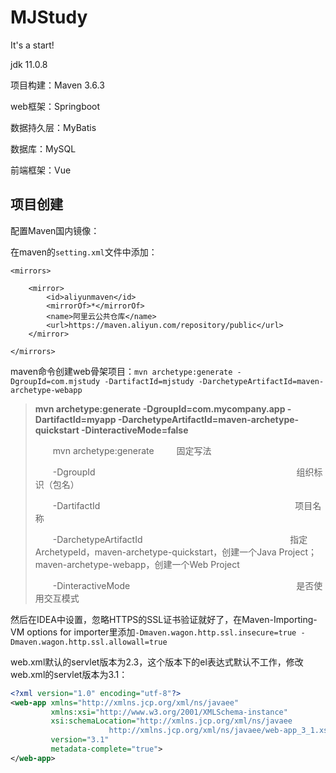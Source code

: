 # MJStudy
It's a start!

jdk 11.0.8

项目构建：Maven 3.6.3

web框架：Springboot

数据持久层：MyBatis

数据库：MySQL

前端框架：Vue

## 项目创建

配置Maven国内镜像：

在maven的`setting.xml`文件中添加：

```
<mirrors>

    <mirror>
        <id>aliyunmaven</id>
        <mirrorOf>*</mirrorOf>
        <name>阿里云公共仓库</name>
        <url>https://maven.aliyun.com/repository/public</url>
    </mirror>

</mirrors>
```

maven命令创建web骨架项目：`mvn archetype:generate -DgroupId=com.mjstudy -DartifactId=mjstudy -DarchetypeArtifactId=maven-archetype-webapp`

> **mvn archetype:generate -DgroupId=com.mycompany.app -DartifactId=myapp -DarchetypeArtifactId=maven-archetype-quickstart -DinteractiveMode=false**
>
> 　　mvn archetype:generate　                   　  固定写法
>
> 　　-DgroupId　　　　　　　　　　　　　　　　　　　　　　　组织标识（包名）
>
> 　　-DartifactId　　　　　　　　　　　　　　　　　　　　　 　项目名称
>
> 　　-DarchetypeArtifactId　　 　　　　　　　　　　　　　 　 指定ArchetypeId，maven-archetype-quickstart，创建一个Java Project；maven-archetype-webapp，创建一个Web Project
>
> 　　-DinteractiveMode　　　　　　　　　　　　　　　　　　　是否使用交互模式

然后在IDEA中设置，忽略HTTPS的SSL证书验证就好了，在Maven-Importing-VM options for importer里添加`-Dmaven.wagon.http.ssl.insecure=true -Dmaven.wagon.http.ssl.allowall=true`

web.xml默认的servlet版本为2.3，这个版本下的el表达式默认不工作，修改web.xml的servlet版本为3.1：

```xml
<?xml version="1.0" encoding="utf-8"?>
<web-app xmlns="http://xmlns.jcp.org/xml/ns/javaee"
         xmlns:xsi="http://www.w3.org/2001/XMLSchema-instance"
         xsi:schemaLocation="http://xmlns.jcp.org/xml/ns/javaee
                      http://xmlns.jcp.org/xml/ns/javaee/web-app_3_1.xsd"
         version="3.1"
         metadata-complete="true">
</web-app>
```

